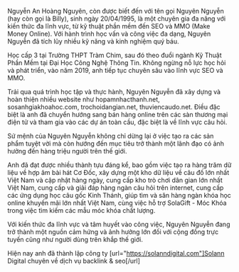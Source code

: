 Nguyễn An Hoàng Nguyên, còn được biết đến với tên gọi Nguyên Nguyễn (hay còn gọi là Billy), sinh ngày 20/04/1995, là một chuyên gia đa năng với kiến thức đa lĩnh vực, từ kỹ thuật phần mềm đến SEO và MMO (Make Money Online). Với hành trình học vấn và công việc đa dạng, Nguyên Nguyễn đã tích lũy nhiều kỹ năng và kinh nghiệm quý báu.

Học cấp 3 tại Trường THPT Tràm Chim, sau đó theo đuổi ngành Kỹ Thuật Phần Mềm tại Đại Học Công Nghệ Thông Tin. Không ngừng nỗ lực học hỏi và phát triển, vào năm 2019, anh tiếp tục chuyên sâu vào lĩnh vực SEO và MMO.

Trải qua quá trình học tập và thực hành, Nguyên Nguyễn đã xây dựng và hoàn thiện nhiều website như hopamnhacthanh.net, sosanhgiakhoahoc.com, trochoidangian.net, thuviencaudo.net. Điều đặc biệt là anh đã chuyển hướng sang bán hàng online trên các sàn thương mại điện tử và tham gia vào các dự án toàn cầu, đặc biệt là về lĩnh vực câu hỏi.

Sứ mệnh của Nguyên Nguyễn không chỉ dừng lại ở việc tạo ra các sản phẩm tuyệt vời mà còn hướng đến mục tiêu trở thành một lãnh đạo có ảnh hưởng đến hàng triệu người trên thế giới.

Anh đã đạt được nhiều thành tựu đáng kể, bao gồm việc tạo ra hàng trăm dữ liệu về hợp âm bài hát Cơ Đốc, xây dựng một kho dữ liệu về câu đố lớn nhất Việt Nam và cập nhật hàng ngày, cung cấp kho trò chơi dân gian lớn nhất Việt Nam, cung cấp và giải đáp hàng ngàn câu hỏi trên internet, cung cấp các ứng dụng học câu gốc Kinh Thánh, giúp tìm và săn hàng ngàn khóa học online khuyến mãi lớn nhất Việt Nam, cùng việc hỗ trợ SolaGift - Móc Khóa trong việc tìm kiếm các mẫu móc khóa chất lượng.

Với kiến thức đa lĩnh vực và tâm huyết vào công việc, Nguyên Nguyễn đang trở thành một nguồn cảm hứng và ảnh hưởng lớn đối với cộng đồng trực tuyến cũng như người dùng trên khắp thế giới.

Hiện nay anh đã thành lập công ty [url="https://solanndigital.com"]Solann Digital chuyên về dịch vụ backlink & seo[/url]



